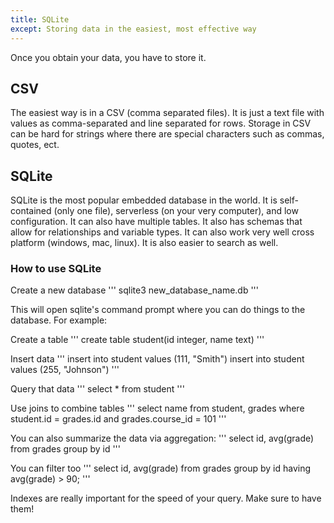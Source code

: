 ```yaml
---
title: SQLite
except: Storing data in the easiest, most effective way
---
```




Once you obtain your data, you have to store it.

## CSV
The easiest way is in a CSV (comma separated files). It is just a text file with values as comma-separated and line separated for rows. Storage in CSV can be hard for strings where there are special characters such as commas, quotes, ect.

## SQLite
SQLite is the most popular embedded database in the world. It is self-contained (only one file), serverless (on your very computer), and low configuration. It can also have multiple tables. It also has schemas that allow for relationships and variable types. It can also work very well cross platform (windows, mac, linux). It is also easier to search as well.


### How to use SQLite

Create a new database
'''
sqlite3 new_database_name.db
'''

This will open sqlite's command prompt where you can do things to the database. For example:

Create a table
'''
create table student(id integer, name text)
'''

Insert data
'''
insert into student values (111, "Smith")
insert into student values (255, "Johnson")
'''

Query that data
'''
select * from student
'''

Use joins to combine tables
'''
select name from student, grades
where
student.id = grades.id
and
grades.course_id = 101
'''

You can also summarize the data via aggregation:
'''
select id, avg(grade)
from grades
group by id
'''

You can filter too
'''
select id, avg(grade)
from grades
group by id
having avg(grade) > 90;
'''

Indexes are really important for the speed of your query. Make sure to have them!
